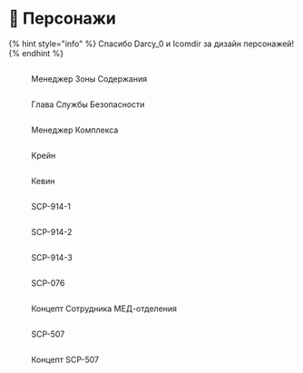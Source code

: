 # 👤 Персонажи

{% hint style="info" %}
Спасибо Darcy\_0 и Icomdir за дизайн персонажей!
{% endhint %}

<div>

<figure><img src="../../../.gitbook/assets/Zone Manager.png" alt=""><figcaption><p>Менеджер Зоны Содержания</p></figcaption></figure>

 

<figure><img src="../../../.gitbook/assets/Head of Security.png" alt=""><figcaption><p>Глава Службы Безопасности</p></figcaption></figure>

 

<figure><img src="../../../.gitbook/assets/Facility Manager.png" alt=""><figcaption><p>Менеджер Комплекса</p></figcaption></figure>

</div>

<div>

<figure><img src="../../../.gitbook/assets/Crane.png" alt=""><figcaption><p>Крейн</p></figcaption></figure>

 

<figure><img src="../../../.gitbook/assets/Kevin.png" alt=""><figcaption><p>Кевин</p></figcaption></figure>

</div>

<div>

<figure><img src="../../../.gitbook/assets/SCP-914-1.png" alt=""><figcaption><p>SCP-914-1</p></figcaption></figure>

 

<figure><img src="../../../.gitbook/assets/SCP-914-2.png" alt=""><figcaption><p>SCP-914-2</p></figcaption></figure>

 

<figure><img src="../../../.gitbook/assets/SCP-914-3.png" alt=""><figcaption><p>SCP-914-3</p></figcaption></figure>

 

<figure><img src="../../../.gitbook/assets/SCP-076.png" alt=""><figcaption><p>SCP-076</p></figcaption></figure>

</div>

<figure><img src="../../../.gitbook/assets/Ludvik Concept.png" alt=""><figcaption><p>Концепт Сотрудника МЕД-отделения</p></figcaption></figure>

<div>

<figure><img src="../../../.gitbook/assets/SCP-507.png" alt=""><figcaption><p>SCP-507</p></figcaption></figure>

 

<figure><img src="../../../.gitbook/assets/SCP-507 Concept.png" alt=""><figcaption><p>Концепт SCP-507</p></figcaption></figure>

</div>


